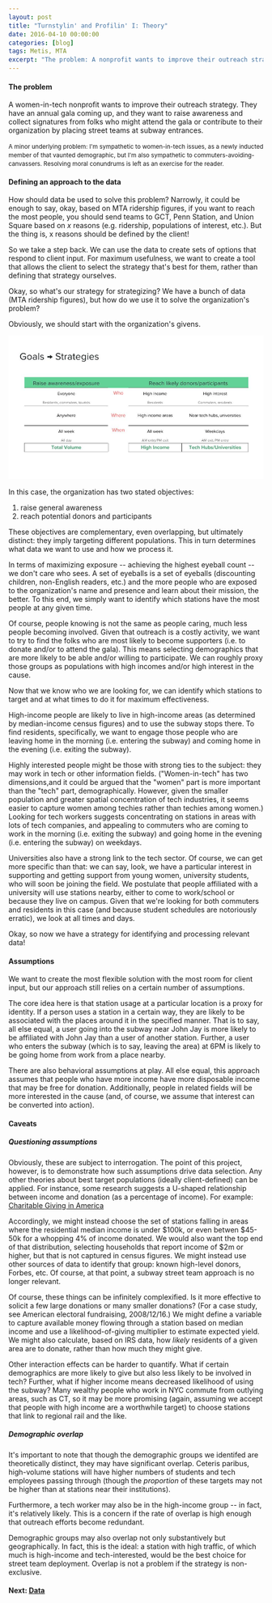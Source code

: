 ```yaml
---
layout: post
title: "Turnstylin' and Profilin' I: Theory"
date: 2016-04-10 00:00:00
categories: [blog]
tags: Metis, MTA
excerpt: "The problem: A nonprofit wants to improve their outreach strategy. Do you have a moment for women in tech?"
---
```


#### The problem

A women-in-tech nonprofit wants to improve their outreach strategy. They have an annual gala coming up, and they want to raise awareness and collect signatures from folks who might attend the gala or contribute to their organization by placing street teams at subway entrances.

<small>A minor underlying problem: I'm sympathetic to women-in-tech issues, as a newly inducted member of that vaunted demographic, but I'm also sympathetic to commuters-avoiding-canvassers. Resolving moral conundrums is left as an exercise for the reader.</small>

#### Defining an approach to the data

How should data be used to solve this problem? Narrowly, it could be enough to say, okay, based on MTA ridership figures, if you want to reach the most people, you should send teams to GCT, Penn Station, and Union Square based on _x_ reasons (e.g. ridership, populations of interest, etc.). But the thing is, x reasons should be defined by the client!

So we take a step back. We can use the data to create sets of options that respond to client input. For maximum usefulness, we want to create a tool that allows the client to select the strategy that's best for them, rather than defining that strategy ourselves.

Okay, so what's our strategy for strategizing? We have a bunch of data (MTA ridership figures), but how do we use it to solve the organization's problem?

Obviously, we should start with the organization's givens.

![goals to strategies](/assets/goalsstrategies.jpg)

In this case, the organization has two stated objectives:

1. raise general awareness
2. reach potential donors and participants

These objectives are complementary, even overlapping, but ultimately distinct: they imply targeting different populations. This in turn determines what data we want to use and how we process it.

In terms of maximizing exposure -- achieving the highest eyeball count -- we don't care who sees. A set of eyeballs is a set of eyeballs (discounting children, non-English readers, etc.) and the more people who are exposed to the organization's name and presence and learn about their mission, the better. To this end, we simply want to identify which stations have the most people at any given time.

Of course, people knowing is not the same as people caring, much less people becoming involved. Given that outreach is a costly activity, we want to try to find the folks who are most likely to become supporters (i.e. to donate and/or to attend the gala). This means selecting demographics that are more likely to be able and/or willing to participate. We can roughly proxy those groups as populations with high incomes and/or high interest in the cause.

Now that we know who we are looking for, we can identify which stations to target and at what times to do it for maximum effectiveness.

High-income people are likely to live in high-income areas (as determined by median-income census figures) and to use the subway stops there. To find residents, specifically, we want to engage those people who are leaving home in the morning (i.e. entering the subway) and coming home in the evening (i.e. exiting the subway).

Highly interested people might be those with strong ties to the subject: they may work in tech or other information fields. ("Women-in-tech" has two dimensions,and it could be argued that the "women" part is more important than the "tech" part, demographically. However, given the smaller population and greater spatial concentration of tech industries, it seems easier to capture women among techies rather than techies among women.) Looking for tech workers suggests concentrating on stations in areas with lots of tech companies, and appealing to commuters who are coming to work in the morning (i.e. exiting the subway) and going home in the evening (i.e. entering the subway) on weekdays. 

Universities also have a strong link to the tech sector. Of course, we can get more specific than that: we can say, look, we have a particular interest in supporting and getting support from young women, university students, who will soon be joining the field. We postulate that people affiliated with a university will use stations nearby, either to come to work/school or because they live on campus. Given that we're looking for both commuters and residents in this case (and because student schedules are notoriously erratic), we look at all times and days.

Okay, so now we have a strategy for identifying and processing relevant data!

#### Assumptions

We want to create the most flexible solution with the most room for client input, but our approach still relies on a certain number of assumptions.

The core idea here is that station usage at a particular location is a proxy for identity. If a person uses a station in a certain way, they are likely to be associated with the places around it in the specified manner. That is to say, all else equal, a user going into the subway near John Jay is more likely to be affiliated with John Jay than a user of another station. Further, a user who enters the subway (which is to say, leaving the area) at 6PM is likely to be going home from work from a place nearby. 

There are also behavioral assumptions at play. All else equal, this approach assumes that people who have more income have more disposable income that may be free for donation. Additionally, people in related fields will be more interested in the cause (and, of course, we assume that interest can be converted into action).

#### Caveats

##### Questioning assumptions

Obviously, these are subject to interrogation. The point of this project, however, is to demonstrate how such assumptions drive data selection. Any other theories about best target populations (ideally client-defined) can be applied. For instance, some research suggests a U-shaped relationship between income and donation (as a percentage of income). For example: [Charitable Giving in America](http://nccs.urban.org/nccs/statistics/charitable-giving-in-america-some-facts-and-figures.cfm)

Accordingly, we might instead choose the set of stations falling in areas where the residential median income is under $100k, or even betwen $45-50k for a whopping 4% of income donated. We would also want the top end of that distribution, selecting households that report income of $2m or higher, but that is not captured in census figures. We might instead use other sources of data to identify that group: known high-level donors, Forbes, etc. Of course, at that point, a subway street team approach is no longer relevant.

Of course, these things can be infinitely complexified. Is it more effective to solicit a few large donations or many smaller donations? (For a case study, see American electoral fundraising, 2008/12/16.) We might define a variable to capture available money flowing through a station based on median income and use a likelihood-of-giving multiplier to estimate expected yield. We might also calculate, based on IRS data, how _likely_ residents of a given area are to donate, rather than how much they might give.

Other interaction effects can be harder to quantify. What if certain demographics are more likely to give but also less likely to be involved in tech? Further, what if higher income means decreased likelihood of using the subway? Many wealthy people who work in NYC commute from outlying areas, such as CT, so it may be more promising (again, assuming we accept that people with high income are a worthwhile target) to choose stations that link to regional rail and the like.

##### Demographic overlap

It's important to note that though the demographic groups we identifed are theoretically distinct, they may have significant overlap. Ceteris paribus, high-volume stations will have higher numbers of students and tech employees passing through (though the _proportion_ of these targets may not be higher than at stations near their institutions).

Furthermore, a tech worker may also be in the high-income group -- in fact, it's relatively likely. This is a concern if the rate of overlap is high enough that outreach efforts become redundant. 

Demographic groups may also overlap not only substantively but geographically. In fact, this is the ideal: a station with high traffic, of which much is high-income and tech-interested, would be the best choice for street team deployment. Overlap is not a problem if the strategy is non-exclusive.

#### Next: [Data](/turnstylin-2)

